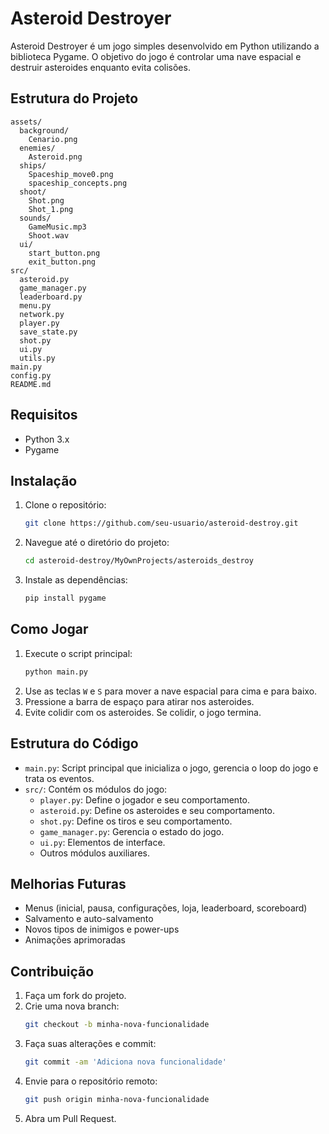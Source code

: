 # Asteroid Destroyer

Asteroid Destroyer é um jogo simples desenvolvido em Python utilizando a biblioteca Pygame. O objetivo do jogo é controlar uma nave espacial e destruir asteroides enquanto evita colisões.

## Estrutura do Projeto

```
assets/
  background/
    Cenario.png
  enemies/
    Asteroid.png
  ships/
    Spaceship_move0.png
    spaceship_concepts.png
  shoot/
    Shot.png
    Shot_1.png
  sounds/
    GameMusic.mp3
    Shoot.wav
  ui/
    start_button.png
    exit_button.png
src/
  asteroid.py
  game_manager.py
  leaderboard.py
  menu.py
  network.py
  player.py
  save_state.py
  shot.py
  ui.py
  utils.py
main.py
config.py
README.md
```

## Requisitos

- Python 3.x
- Pygame

## Instalação

1. Clone o repositório:
    ```sh
    git clone https://github.com/seu-usuario/asteroid-destroy.git
    ```
2. Navegue até o diretório do projeto:
    ```sh
    cd asteroid-destroy/MyOwnProjects/asteroids_destroy
    ```
3. Instale as dependências:
    ```sh
    pip install pygame
    ```

## Como Jogar

1. Execute o script principal:
    ```sh
    python main.py
    ```
2. Use as teclas `W` e `S` para mover a nave espacial para cima e para baixo.
3. Pressione a barra de espaço para atirar nos asteroides.
4. Evite colidir com os asteroides. Se colidir, o jogo termina.

## Estrutura do Código

- `main.py`: Script principal que inicializa o jogo, gerencia o loop do jogo e trata os eventos.
- `src/`: Contém os módulos do jogo:
    - `player.py`: Define o jogador e seu comportamento.
    - `asteroid.py`: Define os asteroides e seu comportamento.
    - `shot.py`: Define os tiros e seu comportamento.
    - `game_manager.py`: Gerencia o estado do jogo.
    - `ui.py`: Elementos de interface.
    - Outros módulos auxiliares.

## Melhorias Futuras

- Menus (inicial, pausa, configurações, loja, leaderboard, scoreboard)
- Salvamento e auto-salvamento
- Novos tipos de inimigos e power-ups
- Animações aprimoradas

## Contribuição

1. Faça um fork do projeto.
2. Crie uma nova branch:
    ```sh
    git checkout -b minha-nova-funcionalidade
    ```
3. Faça suas alterações e commit:
    ```sh
    git commit -am 'Adiciona nova funcionalidade'
    ```
4. Envie para o repositório remoto:
    ```sh
    git push origin minha-nova-funcionalidade
    ```
5. Abra um Pull Request.
